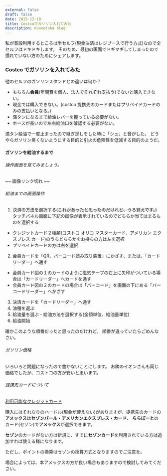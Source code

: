 ```yaml
---
external: false
draft: false
date: 2015-12-18
title: Costcoでガソリン入れてみた
description: nuovotaka blog
---
```


私が普段利用するところは半セルフ(現金決済はレジブースで行う方式)なので全セルフはドキドキします。
そのため、最初の画面でドギマギしてしまったので慣れていない方のためにシェアします。

### Costco でガソリンを入れてみた

他のセルフのガソリンスタンドとの違いは何か？

- もちろん**会員**(年間費を個人、法人でそれぞれ支払う)でないと購入できない。
- 現金では購入できない。(costco 提携先のカードまたはプリペイドカードのみの支払いとなる。)
- 満タンになるまで給油レバーを握っている必要がない。
- ホースが長いので左右給油口を確認する必要がない。

満タン給油で一度止まったので継ぎ足しをした時に「シュ」と音がした。
どうやらガソリン臭くないようにする目的と引火の危険性を低減する目的のようだ。

#### ガソリンを給油するまで

###### 操作画面を見てみましょう。

~~ 画像リンク切れ ~~

###### 給油までの画面操作

1. 決済の方法を選択する~~(これがあったと思ったのだけれど、うろ覚えです。)~~
   タッチパネル画面に下記の画像が表示されているのでどちらか当てはまるものを選択する

- クレジットカード２種類(コストコ オリコ マスターカード、アメリカン エクスプレス カード)のうちどちらかをお持ちの方は左を選択
- プリペイドカードの方は右を選択

2. 会員カードを「QR、バーコード読み取り装置」にかざす、または、「カードリーダー」へ通す

- 会員カード図の１のカードのように磁気テープの右上に矢印がついている場合は「カードリーダー」へカードを通す
- 会員カード図の２のカードの場合は「バーコード」を画面の下にある「バーコードリーダー」へかざす

3. 決済カードを「カードリーダー」へ通す
4. 油種を選ぶ
5. 給油量を選ぶ - 給油方法を選択する(金額単位、給油量単位)
6. 給油開始

確かこのような順番だったと思ったのだけれど。
順番が違っていたらごめんなさい。

###### ガソリン価格

いろいろと問題になったので書かないことにします。
お隣のイオンさんも同じ価格でしたが、コストコの方が安いと思います。

###### 提携先カードについて

[利用可能なクレジットカード](http://www.costco.co.jp/p/membership/creditcard)

購入にはそれなりのハードル(現金が使えない)がありますが、提携先のカードの**アメックス**は**セゾンパール・アメリカンエクスプレス・カード**、
**ららぽーと**のカード(セゾン)で**アメックス**が選択できます。

**セゾン**のカードがない方は新規に、すでに**セゾンカード**を利用されている方は追加すれば使える様になります。

ただし、ポイントの換算はセゾンの換算方式となりますのでご注意を。

場合によっては、本アメックスの方が良い場合もありますので検討してみてください。
